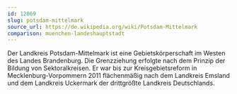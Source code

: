 ```yaml
---
id: 12069
slug: potsdam-mittelmark
source_url: https://de.wikipedia.org/wiki/Potsdam-Mittelmark
comparison: muenchen-landeshauptstadt
---
```


Der Landkreis Potsdam-Mittelmark ist eine Gebietskörperschaft im Westen des Landes Brandenburg. Die Grenzziehung erfolgte nach dem Prinzip der Bildung von Sektoralkreisen. Er war bis zur Kreisgebietsreform in Mecklenburg-Vorpommern 2011 flächenmäßig nach dem Landkreis Emsland und dem Landkreis Uckermark der drittgrößte Landkreis Deutschlands.
